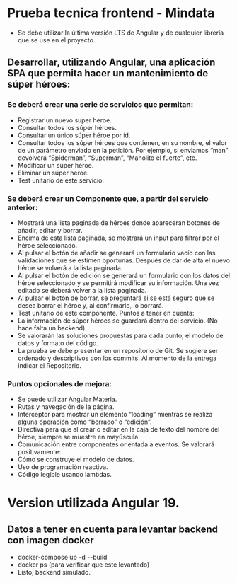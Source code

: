 # Prueba tecnica frontend - Mindata
- Se debe utilizar la última versión LTS de Angular y de cualquier librería que se use en el proyecto.
## Desarrollar, utilizando Angular, una aplicación SPA que permita hacer un mantenimiento de súper héroes:

### Se deberá crear una serie de servicios que permitan:
- Registrar un nuevo super heroe.
- Consultar todos los súper héroes.
- Consultar un único súper héroe por id.
- Consultar todos los súper héroes que contienen, en su nombre, el valor de un parámetro enviado en la petición. Por ejemplo, si enviamos “man” devolverá “Spiderman”, “Superman”, “Manolito el fuerte”, etc.
- Modificar un súper héroe.
- Eliminar un súper héroe.
- Test unitario de este servicio.

### Se deberá crear un Componente que, a partir del servicio anterior:
- Mostrará una lista paginada de héroes donde aparecerán botones de añadir,
editar y borrar.
- Encima de esta lista paginada, se mostrará un input para filtrar por el héroe
seleccionado.
- Al pulsar el botón de añadir se generará un formulario vacío con las
validaciones que se estimen oportunas. Después de dar de alta el nuevo
héroe se volverá a la lista paginada.
- Al pulsar el botón de edición se generará un formulario con los datos del
héroe seleccionado y se permitirá modificar su información. Una vez editado
se deberá volver a la lista paginada.
- Al pulsar el botón de borrar, se preguntará si se está seguro que se desea
borrar el héroe y, al confirmarlo, lo borrará.
- Test unitario de este componente.
Puntos a tener en cuenta:
- La información de súper héroes se guardará dentro del servicio. (No hace falta
un backend).
- Se valorarán las soluciones propuestas para cada punto, el modelo de
datos y formato del código.
- La prueba se debe presentar en un repositorio de Git. Se sugiere ser ordenado
y descriptivos con los commits. Al momento de la entrega indicar el Repositorio.

### Puntos opcionales de mejora:
- Se puede utilizar Angular Materia.
- Rutas y navegación de la página.
- Interceptor para mostrar un elemento “loading” mientras se realiza alguna operación como “borrado” o “edición”.
- Directiva para que al crear o editar en la caja de texto del nombre del
héroe, siempre se muestre en mayúscula.
- Comunicación entre componentes orientada a eventos.
Se valorará positivamente:
- Cómo se construye el modelo de datos.
- Uso de programación reactiva.
- Código legible usando lambdas.

# Version utilizada Angular 19.
## Datos a tener en cuenta para levantar backend con imagen docker
-  docker-compose up -d --build
-  docker ps (para verificar que este levantado)
-  Listo, backend simulado.